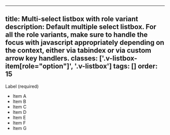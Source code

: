 <!--
 *              © 2025 Visa
 *
 * Licensed under the Apache License, Version 2.0 (the "License");
 * you may not use this file except in compliance with the License.
 * You may obtain a copy of the License at
 *
 *         http://www.apache.org/licenses/LICENSE-2.0
 *
 * Unless required by applicable law or agreed to in writing, software
 * distributed under the License is distributed on an "AS IS" BASIS,
 * WITHOUT WARRANTIES OR CONDITIONS OF ANY KIND, either express or implied.
 * See the License for the specific language governing permissions and
 * limitations under the License.
 *
 -->
---
title: Multi-select listbox with role variant
description: Default multiple select listbox. For all the role variants, make sure to handle the focus with javascript appropriately depending on the context, either via tabindex or via custom arrow key handlers. 
classes: ['.v-listbox-item[role="option"]', '.v-listbox']
tags: []
order: 15
---

<label class="v-label" for="multi-select-listbox-2" id="multi-select-listbox-label-2">
  Label (required)
</label>
<div class="v-listbox-container">
  <ul aria-labelledby="multi-select-listbox-label-2" class="v-listbox v-listbox-scroll v-listbox-multiselect" id="multi-select-listbox-2" role="listbox">
    <li aria-selected="false" class="v-listbox-item" role="option">
      <span class="v-checkbox">
      </span>
      Item A
    </li>
    <li aria-selected="false" class="v-listbox-item" role="option">
      <span class="v-checkbox">
      </span>
      Item B
    </li>
    <li aria-selected="false" class="v-listbox-item" role="option">
      <span class="v-checkbox">
      </span>
      Item C
    </li>
    <li aria-selected="false" class="v-listbox-item" role="option">
      <span class="v-checkbox">
      </span>
      Item D
    </li>
    <li aria-selected="false" class="v-listbox-item" role="option">
      <span class="v-checkbox">
      </span>
      Item E
    </li>
    <li aria-selected="false" class="v-listbox-item" role="option">
      <span class="v-checkbox">
      </span>
      Item F
    </li>
    <li aria-selected="false" class="v-listbox-item" role="option">
      <span class="v-checkbox">
      </span>
      Item G
    </li>
  </ul>
</div>
